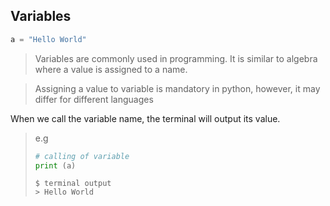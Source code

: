 ## Variables


``` python 
a = "Hello World"
```
> Variables are commonly used in programming. It is similar to algebra where a value is assigned to a name.

> Assigning a value to variable is mandatory in python, however, it may differ for different languages

When we call the variable name, the terminal will output its value.

>e.g
> ``` python 
> # calling of variable
> print (a)
>```
>
> ``` console
> $ terminal output
> > Hello World
>```


